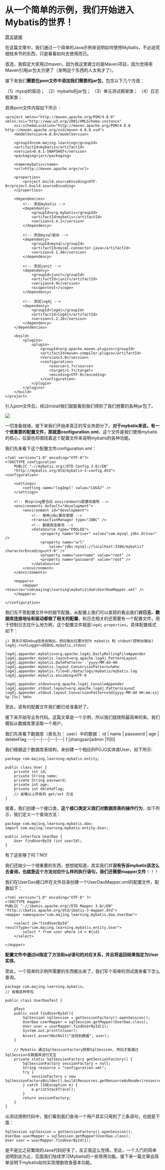 # 从一个简单的示例，我们开始进入Mybatis的世界！

[原文链接](https://blog.csdn.net/andamajing/article/details/71202481)


在这篇文章中，我们通过一个简单的Java示例来说明如何使用Mybatis，不必追究细枝末节的东西，只是看看如何去使用而已。

首选，我假定大家用过maven，因为我这里建立的是Maven项目，因为觉得用Maven引用jar包太方便了（发明这个东西的人太有才了）。

接下来我们**需要在pom文件中添加我们需要的jar包**，包含以下几个方面：

（1）mysql的驱动；
（2）mybaits的jar包；
（3）单元测试框架类；
（4）日志框架类；

具体pom文件内容如下所示：

```
<project xmlns="http://maven.apache.org/POM/4.0.0" xmlns:xsi="http://www.w3.org/2001/XMLSchema-instance"
	xsi:schemaLocation="http://maven.apache.org/POM/4.0.0 http://maven.apache.org/xsd/maven-4.0.0.xsd">
	<modelVersion>4.0.0</modelVersion>
 
	<groupId>com.majing.learning</groupId>
	<artifactId>mybatis</artifactId>
	<version>0.0.1-SNAPSHOT</version>
	<packaging>jar</packaging>
 
	<name>mybatis</name>
	<url>http://maven.apache.org</url>
 
	<properties>
		<project.build.sourceEncoding>UTF-8</project.build.sourceEncoding>
	</properties>
 
	<dependencies>
		<!-- 添加mybatis -->
		<dependency>
			<groupId>org.mybatis</groupId>
			<artifactId>mybatis</artifactId>
			<version>3.4.1</version>
		</dependency>
 
		<!-- 添加mysql驱动 -->
		<dependency>
			<groupId>mysql</groupId>
			<artifactId>mysql-connector-java</artifactId>
			<version>5.1.40</version>
		</dependency>
 
		<!-- 添加junit -->
		<dependency>
			<groupId>junit</groupId>
			<artifactId>junit</artifactId>
			<version>4.9</version>
			<scope>test</scope>
		</dependency>
 
		<!-- 添加log4j -->
		<dependency>
			<groupId>log4j</groupId>
			<artifactId>log4j</artifactId>
			<version>1.2.16</version>
		</dependency>
	</dependencies>
 
	<build>
		<plugins>
			<plugin>
				<groupId>org.apache.maven.plugins</groupId>
				<artifactId>maven-compiler-plugin</artifactId>
				<version>3.0</version>
				<configuration>
					<source>1.7</source>
					<target>1.7</target>
					<encoding>UTF-8</encoding>
				</configuration>
			</plugin>
		</plugins>
	</build>
</project>
```

 引入pom文件后，经过install我们就能看到我们得到了我们想要的各种jar包了。

![](https://img-blog.csdn.net/20170505144109701?watermark/2/text/aHR0cDovL2Jsb2cuY3Nkbi5uZXQvbWFqaW5nZ29nb2dv/font/5a6L5L2T/fontsize/400/fill/I0JBQkFCMA==/dissolve/70/gravity/Center)

一切准备就绪，接下来我们开始来真正的写业务部分了。**对于mybatis来说，有一个很重要的配置文件，那就是configuration.xml**，这个文件是我们使用mybatis的核心，后面也将围绕着这个配置文件来说明mybatis的各种功能。

我们先来看下这个配置文件configuration.xml：
```
<?xml version="1.0" encoding="UTF-8"?>
<!DOCTYPE configuration  
	PUBLIC "-//mybatis.org//DTD Config 3.0//EN"  
	"http://mybatis.org/dtd/mybatis-3-config.dtd">
<configuration>
 
	<settings>
		<setting name="logImpl" value="LOG4J" />
	</settings>
 
	<!-- 和spring整合后 environments配置将废除 -->
	<environments default="development">
		<environment id="development">
			<!-- 使用jdbc事务管理 -->
			<transactionManager type="JDBC" />
			<!-- 数据库连接池 -->
			<dataSource type="POOLED">
				<property name="driver" value="com.mysql.jdbc.Driver" />
				<property name="url"
					value="jdbc:mysql://localhost:3306/mybatis?characterEncoding=utf-8" />
				<property name="username" value="root" />
				<property name="password" value="root" />
			</dataSource>
		</environment>
	</environments>
 
	<mappers>
		<mapper resource="com\majing\learning\mybatis\dao\UserDaoMapper.xml" />
	</mappers>
 
</configuration>
```

 我们先不管配置文件中的细节配置，从配置上我们可以直观的看出我们**对日志、数据库连接地址和驱动都做了相关的配置**。和日志相关的还需要有一个配置文件，用于控制日志往什么地方刷，这个配置文件就是`log4j.properties`，具体配置格式如下：

```
// 首先只有Debug信息会输出，然后输出位置分别为 mybatis 和 stdout(控制台输出)
log4j.rootLogger=DEBUG,mybatis,stdout 
 
log4j.appender.mybatis=org.apache.log4j.DailyRollingFileAppender
log4j.appender.mybatis.layout=org.apache.log4j.PatternLayout
log4j.appender.mybatis.DatePattern='.'yyyy-MM-dd-HH
log4j.appender.mybatis.layout.ConversionPattern=%m%n
log4j.appender.mybatis.file=D:/data/logs/mybatis/mybatis.log
log4j.appender.mybatis.encoding=UTF-8
 
log4j.appender.stdout=org.apache.log4j.ConsoleAppender
log4j.appender.stdout.layout=org.apache.log4j.PatternLayout
log4j.appender.stdout.layout.ConversionPattern=%d{yyyy-MM-dd HH:mm:ss} %p [%c] %m%n 
```

 至此，该有的配置文件我们都已经准备好了。

接下来开始写业务代码。这篇文章是一个示例，所以我们就按照最简单的来。我们模拟从数据库里读取一个用户。

我们先来看下数据库（表名为： user）中的数据：
 id | name | password | age | deleteFlag
 ---|---|---|---|---|
1 |zhangsan|admin   |11|0|

我们根据这个数据库表结构，来创建一个相应的POJO实体类User，如下所示:

```
package com.majing.learning.mybatis.entity;
 
public class User {
	private int id;
	private String name;
	private String password;
	private int age;
	private int deleteFlag;
	// 省略以上所有的 get/set 方法
}
```

 接着，我们创建一个接口类，**这个接口类定义我们对数据库表的操作行为**，如下所示，我们定义一个查询方法：

```
package com.majing.learning.mybatis.dao;
import com.majing.learning.mybatis.entity.User;
 
public interface UserDao {
	User findUserById (int userId);
}
```

 有了这些够了吗？NO!

我们还缺少一个很重要的东西，想想就知道，其实我们并**没有告诉mybatis该怎么去查询，也就是这个方法对应什么样的执行语句，我们还需要mapper文件**！！！

我们在UserDao接口所在文件目录创建一个UserDaoMapper.xml的配置文件，配置如下：

```
<?xml version="1.0" encoding="UTF-8" ?>   
<!DOCTYPE mapper   
PUBLIC "-//ibatis.apache.org//DTD Mapper 3.0//EN"  
"http://ibatis.apache.org/dtd/ibatis-3-mapper.dtd">
<mapper namespace="com.majing.learning.mybatis.dao.UserDao">
 
	<select id="findUserById" resultType="com.majing.learning.mybatis.entity.User">
		select * from user where id = #{id}
	</select>
 
</mapper>
```

 **配置文件中通过id指定了方法和sql语句的对应关系，并且将返回结果指定为User实体**。

至此，一个简单的示例所需要的东西都出来了，我们写个简单的测试类来看下怎么查询。

```
package com.majing.learning.mybatis;
// 省略各种导包
 
public class UserDaoTest {
	
	@Test
	public void findUserById(){
		SqlSession sqlSession = getSessionFactory().openSession();  
		UserDao userMapper = sqlSession.getMapper(UserDao.class);  
		User user = userMapper.findUserById(1);  
		System.out.println(user);
		Assert.assertNotNull("没找到数据", user);
	}
 
	// Mybatis 通过SqlSessionFactory获取SqlSession, 然后才能通过SqlSession与数据库进行交互
	private static SqlSessionFactory getSessionFactory() {
		SqlSessionFactory sessionFactory = null;
		String resource = "configuration.xml";
		try {
			sessionFactory = new SqlSessionFactoryBuilder().build(Resources.getResourceAsReader(resource));
		} catch (IOException e) {
			e.printStackTrace();
		}
		return sessionFactory;
	}
}
```

 从测试用例代码中，我们看到我们查询一个用户其实只用到了三条语句，也就是下面：

```
SqlSession sqlSession = getSessionFactory().openSession();  
UserDao userMapper = sqlSession.getMapper(UserDao.class);  		
User user = userMapper.findUserById(1);  
```

 是不是比之前繁琐的Java代码好多了，反正我这么觉得。至此，一个入门的简单说明到此为止，后面我们陆续学习Mybatis的一些常用功能。接下来一篇文章会简单说明下mybatis如何实现增删改查基本功能。